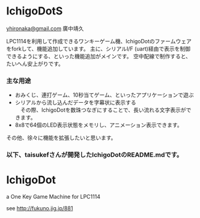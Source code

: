 IchigoDotS
==========
yhironaka@gmail.com 廣中靖久

LPC1114を利用して作成できるワンキーゲーム機、IchigoDotのファームウェアをforkして、機能追加しています。
主に、シリアルI/F (uart)経由で表示を制御できるようにする、といった機能追加がメインです。
空中配線で制作すると、たいへん安上がりです。

### 主な用途

* おみくじ、連打ゲーム、10秒当てゲーム、といったアプリケーションで遊ぶ
* シリアルから流し込んだデータを字幕状に表示する  
　その際、IchigoDotを数珠つなぎにすることで、長い流れる文字表示ができます。
* 8x8で64個のLED表示状態をメモリし、アニメーション表示できます。

その他、徐々に機能を拡張したいと思います。

### 以下、taisukefさんが開発したIchigoDotのREADME.mdです。

IchigoDot
=========

a One Key Game Machine for LPC1114

see http://fukuno.jig.jp/881
